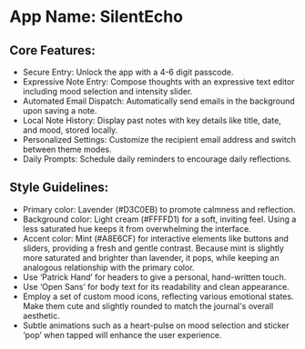 # **App Name**: SilentEcho

## Core Features:

- Secure Entry: Unlock the app with a 4-6 digit passcode.
- Expressive Note Entry: Compose thoughts with an expressive text editor including mood selection and intensity slider.
- Automated Email Dispatch: Automatically send emails in the background upon saving a note.
- Local Note History: Display past notes with key details like title, date, and mood, stored locally.
- Personalized Settings: Customize the recipient email address and switch between theme modes.
- Daily Prompts: Schedule daily reminders to encourage daily reflections.

## Style Guidelines:

- Primary color: Lavender (#D3C0EB) to promote calmness and reflection.
- Background color: Light cream (#FFFFD1) for a soft, inviting feel. Using a less saturated hue keeps it from overwhelming the interface.
- Accent color: Mint (#A8E6CF) for interactive elements like buttons and sliders, providing a fresh and gentle contrast. Because mint is slightly more saturated and brighter than lavender, it pops, while keeping an analogous relationship with the primary color.
- Use ‘Patrick Hand’ for headers to give a personal, hand-written touch.
- Use ‘Open Sans’ for body text for its readability and clean appearance.
- Employ a set of custom mood icons, reflecting various emotional states. Make them cute and slightly rounded to match the journal's overall aesthetic.
- Subtle animations such as a heart-pulse on mood selection and sticker ‘pop’ when tapped will enhance the user experience.